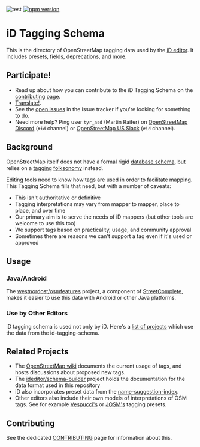 ![test](https://github.com/openstreetmap/id-tagging-schema/workflows/test/badge.svg) [![npm version](https://badge.fury.io/js/%40openstreetmap%2Fid-tagging-schema.svg)](https://badge.fury.io/js/%40openstreetmap%2Fid-tagging-schema)

# iD Tagging Schema

This is the directory of OpenStreetMap tagging data used by the [iD editor](https://github.com/openstreetmap/iD).
It includes presets, fields, deprecations, and more.

## Participate!

* Read up about how you can contribute to the iD Tagging Schema on the [contributing page](CONTRIBUTING.md).
* [Translate!](CONTRIBUTING.md#Translate).
* See the [open issues](https://github.com/openstreetmap/id-tagging-schema/issues?state=open) in the issue tracker if you're looking for something to do.
* Need more help? Ping user `tyr_asd` (Martin Raifer) on [OpenStreetMap Discord](https://discord.gg/openstreetmap) (`#id` channel) or [OpenStreetMap US Slack](https://slack.openstreetmap.us/) (`#id` channel).

## Background

OpenStreetMap itself does not have a formal rigid [database schema](https://en.wikipedia.org/wiki/Database_schema), but relies on a [tagging](https://wiki.openstreetmap.org/wiki/Tags) [folksonomy](https://en.wikipedia.org/wiki/Folksonomy) instead.

Editing tools need to know how tags are used in order to facilitate mapping.
This Tagging Schema fills that need, but with a number of caveats:

- This isn't authoritative or definitive
- Tagging interpretations may vary from mapper to mapper, place to place, and over time
- Our primary aim is to serve the needs of iD mappers (but other tools are welcome to use this too)
- We support tags based on practicality, usage, and community approval
- Sometimes there are reasons we can't support a tag even if it's used or approved

## Usage

### Java/Android

The [westnordost/osmfeatures](https://github.com/westnordost/osmfeatures) project,
a component of [StreetComplete](https://github.com/westnordost/StreetComplete),
makes it easier to use this data with Android or other Java platforms.

### Use by Other Editors

iD tagging schema is used not only by iD. Here's a [list of projects](https://github.com/openstreetmap/id-tagging-schema/wiki/Projects-that-are-using-this-tagging-schema) which use the data from the id-tagging-schema.

## Related Projects

* The [OpenStreetMap wiki](https://wiki.openstreetmap.org/wiki/Map_features) documents the current usage of tags, and hosts discussions about proposed new tags.
* The [ideditor/schema-builder](https://github.com/ideditor/schema-builder) project holds the documentation for the data format used in this repository
* iD also incorporates preset data from the [name-suggestion-index](https://github.com/osmlab/name-suggestion-index).
* Other editors also include their own models of interpretations of OSM tags. See for example [Vespucci's](https://github.com/simonpoole/beautified-JOSM-preset) or [JOSM's](https://josm.openstreetmap.de/wiki/Presets) tagging presets.

## Contributing

See the dedicated [CONTRIBUTING](CONTRIBUTING.md) page for information about this.
